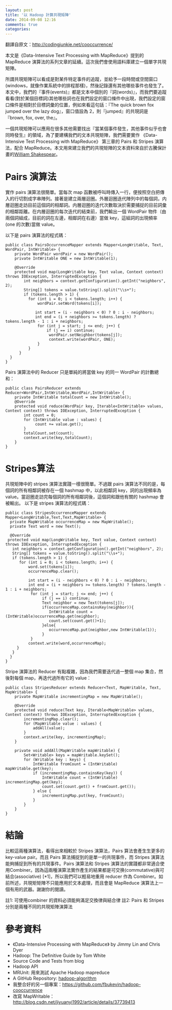 ```yaml
---
layout: post
title: '以 Hadoop 計算共現矩陣'
date: 2014-09-08 12:16
comments: true
categories: 
---
```

翻譯自原文：http://codingjunkie.net/cooccurrence/

本文是《Data-Intensive Text Processing with MapReduce》提到的 MapReduce 演算法的系列文章的延續。這次我們會使用語料庫建立一個單字共現矩陣。
<!--more-->
所謂共現矩陣可以看成是對某件特定事件的追蹤，並給予一段時間或空間窗口(windows，就像作業系統中的排程那樣)，然後記錄還有其他哪些事件也發生了。本文中，我們的『事件(events)』都是文本中個別的『詞(words)』，而我們要追蹤看看(對於某個目標詞)其他哪些詞也在我們設定的窗口條件中出現，我們設定的窗口條件是相對於目標詞彙的位置，例如來看這句話：『The quick brown fox jumped over the lazy dog』，窗口值設為 2，則『jumped』的共現詞是『brown, fox, over, the』。

一個共現矩陣可以應用在很多其他需要找出『當某個事件發生，其他事件似乎也會同時發生』的領域，為了要建構我們的文本共現矩陣，我們需要實作 《Data-Intensive Test Processing with MapReduce》 第三章的 Pairs 和 Stripes 演算法，配合 MapReduce。本文用來建立我們的共現矩陣的文本資料來自於古騰保計畫的[William Shakespear](http://www.gutenberg.org/ebooks/100)。

Pairs 演算法
===

實作 pairs 演算法很簡單。當每次 map 函數被呼叫時傳入一行，便按照空白把傳入的行切割成字串陣列。接著是建立兩層迴圈。外層迴圈迭代陣列中的每個詞，内層迴圈走訪目前這個詞的相鄰詞。内層迴圈的迭代次數取決於需要捕捉的目前詞彙的相鄰距離。在内層迴圈的每次迭代的結束前，我們輸出一個 WordPair 物件（由兩個詞組成，目前的詞在左邊，相鄰詞在右邊）當做 key，這組詞的出現頻率 (one 的次數)當做 value。

以下是 pairs 演算法的程式碼：
```
public class PairsOccurrenceMapper extends Mapper<LongWritable, Text, WordPair, IntWritable> {
    private WordPair wordPair = new WordPair();
    private IntWritable ONE = new IntWritable(1);

    @Override
    protected void map(LongWritable key, Text value, Context context) throws IOException, InterruptedException {
        int neighbors = context.getConfiguration().getInt("neighbors", 2);
        String[] tokens = value.toString().split("\\s+");
        if (tokens.length > 1) {
          for (int i = 0; i < tokens.length; i++) {
              wordPair.setWord(tokens[i]);

             int start = (i - neighbors < 0) ? 0 : i - neighbors;
             int end = (i + neighbors >= tokens.length) ? tokens.length - 1 : i + neighbors;
              for (int j = start; j <= end; j++) {
                  if (j == i) continue;
                   wordPair.setNeighbor(tokens[j]);
                   context.write(wordPair, ONE);
              }
          }
      }
  }
}
```
Pairs 演算法中的 Reducer 只是單純的將當做 key 的同一 WordPair 的計數總和：
```
public class PairsReducer extends Reducer<WordPair,IntWritable,WordPair,IntWritable> {
    private IntWritable totalCount = new IntWritable();
    @Override
    protected void reduce(WordPair key, Iterable<IntWritable> values, Context context) throws IOException, InterruptedException {
        int count = 0;
        for (IntWritable value : values) {
             count += value.get();
        }
        totalCount.set(count);
        context.write(key,totalCount);
    }
}
```

Stripes算法
===

共現矩陣中的 stripes 演算法實踐一樣很簡單。不過跟 pairs 演算法不同的是，每個詞的所有相鄰詞被存在一個 hashmap 中，以此相鄰詞 key，詞的出現頻率為 value。當迴圈走訪完每個詞的所有相鄰詞後，這個詞和跟他有關的 hashmap 會被輸出。
以下是 stripes 演算法的程式碼：
```
public class StripesOccurrenceMapper extends Mapper<LongWritable,Text,Text,MapWritable> {
  private MapWritable occurrenceMap = new MapWritable();
  private Text word = new Text();

  @Override
 protected void map(LongWritable key, Text value, Context context) throws IOException, InterruptedException {
   int neighbors = context.getConfiguration().getInt("neighbors", 2);
   String[] tokens = value.toString().split("\\s+");
   if (tokens.length > 1) {
      for (int i = 0; i < tokens.length; i++) {
          word.set(tokens[i]);
          occurrenceMap.clear();

          int start = (i - neighbors < 0) ? 0 : i - neighbors;
          int end = (i + neighbors >= tokens.length) ? tokens.length - 1 : i + neighbors;
           for (int j = start; j <= end; j++) {
                if (j == i) continue;
                Text neighbor = new Text(tokens[j]);
                if(occurrenceMap.containsKey(neighbor)){
                   IntWritable count = (IntWritable)occurrenceMap.get(neighbor);
                   count.set(count.get()+1);
                }else{
                   occurrenceMap.put(neighbor,new IntWritable(1));
                }
           }
          context.write(word,occurrenceMap);
     }
   }
  }
}
```

Stripe 演算法的 Reducer 有點複雜，因為我們需要迭代過一整個 map 集合，然後對每個 map，再迭代過所有它的 value：
```
public class StripesReducer extends Reducer<Text, MapWritable, Text, MapWritable> {
    private MapWritable incrementingMap = new MapWritable();

    @Override
    protected void reduce(Text key, Iterable<MapWritable> values, Context context) throws IOException, InterruptedException {
        incrementingMap.clear();
        for (MapWritable value : values) {
            addAll(value);
        }
        context.write(key, incrementingMap);
    }

    private void addAll(MapWritable mapWritable) {
        Set<Writable> keys = mapWritable.keySet();
        for (Writable key : keys) {
            IntWritable fromCount = (IntWritable) mapWritable.get(key);
            if (incrementingMap.containsKey(key)) {
                IntWritable count = (IntWritable) incrementingMap.get(key);
                count.set(count.get() + fromCount.get());
            } else {
                incrementingMap.put(key, fromCount);
            }
        }
    }
}
```

結論
===

比較這兩種演算法，看得出來相較於 Stripes 演算法，Pairs 算法會產生生更多的 key-value pair。而且 Pairs 算法捕捉到的是單一的共現事件，而 Stripes 演算法能夠捕捉到所有的共現事件。Pairs 演算法和 Stripes 演算法的實踐都非常適合使用Combiner。因為這兩種演算法實作產生的結果都是可交换(commutative)與可結合(associative) [*1]，所以我們可以輕易地重用 reducer 作為 Combiner。如前所述，共現矩矩陣不只能應用於文本處理，而且會是 MapReduce 演算法上一個有用的武器。謝謝你的閱讀。

註1: 可使用combiner 的資料必須能夠滿足交換律與結合律
註2: Pairs 和 Stripes 分別是兩種不同的共現矩陣演算法

參考資料
===

* 《Data-Intensive Processing with MapReduce》 by Jimmy Lin and Chris Dyer
* Hadoop: The Definitive Guide by Tom White
* Source Code and Tests from blog
* Hadoop API
* MRUnit: 用來測試 Apache Hadoop mapreduce
* A GitHub Repository: [hadoop-algorithm](https://github.com/bbejeck/hadoop-algorithms/tree/master/src/bbejeck/mapred/coocurrance)
* 我整合好的另一個專案：https://github.com/fbukevin/hadoop-cooccurrence
* 改寫 MapWritable：http://blog.csdn.net/jiyuanyi1992/article/details/37739413
